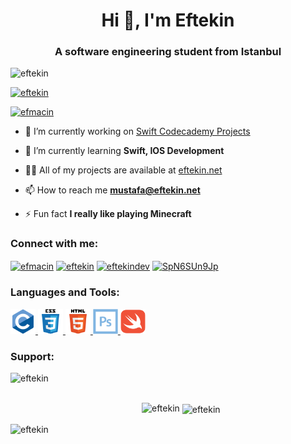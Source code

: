 <h1 align="center">Hi 👋, I'm Eftekin</h1>
<h3 align="center">A software engineering student from Istanbul</h3>

<p align="left"> <img src="https://komarev.com/ghpvc/?username=eftekin&label=Profile%20views&color=5e30eb&style=flat" alt="eftekin" /> </p>

<p align="left"> <a href="https://github.com/ryo-ma/github-profile-trophy"><img src="https://github-profile-trophy.vercel.app/?username=eftekin" alt="eftekin" /></a> </p>

<p align="left"> <a href="https://twitter.com/efmacin" target="blank"><img src="https://img.shields.io/twitter/follow/efmacin?logo=twitter&style=for-the-badge" alt="efmacin" /></a> </p>

- 🔭 I’m currently working on [Swift Codecademy Projects](https://github.com/eftekin/Swift-Codecademy-Projects)

- 🌱 I’m currently learning **Swift, IOS Development**

- 👨‍💻 All of my projects are available at [eftekin.net](eftekin.net)

- 📫 How to reach me **mustafa@eftekin.net**

- ⚡ Fun fact **I really like playing Minecraft**

<h3 align="left">Connect with me:</h3>
<p align="left">
<a href="https://twitter.com/efmacin" target="blank"><img align="center" src="https://raw.githubusercontent.com/rahuldkjain/github-profile-readme-generator/master/src/images/icons/Social/twitter.svg" alt="efmacin" height="30" width="40" /></a>
<a href="https://linkedin.com/in/eftekin" target="blank"><img align="center" src="https://raw.githubusercontent.com/rahuldkjain/github-profile-readme-generator/master/src/images/icons/Social/linked-in-alt.svg" alt="eftekin" height="30" width="40" /></a>
<a href="https://instagram.com/eftekindev" target="blank"><img align="center" src="https://raw.githubusercontent.com/rahuldkjain/github-profile-readme-generator/master/src/images/icons/Social/instagram.svg" alt="eftekindev" height="30" width="40" /></a>
<a href="https://discord.gg/SpN6SUn9Jp" target="blank"><img align="center" src="https://raw.githubusercontent.com/rahuldkjain/github-profile-readme-generator/master/src/images/icons/Social/discord.svg" alt="SpN6SUn9Jp" height="30" width="40" /></a>
</p>

<h3 align="left">Languages and Tools:</h3>
<p align="left"> <a href="https://www.cprogramming.com/" target="_blank" rel="noreferrer"> <img src="https://raw.githubusercontent.com/devicons/devicon/master/icons/c/c-original.svg" alt="c" width="40" height="40"/> </a> <a href="https://www.w3schools.com/css/" target="_blank" rel="noreferrer"> <img src="https://raw.githubusercontent.com/devicons/devicon/master/icons/css3/css3-original-wordmark.svg" alt="css3" width="40" height="40"/> </a> <a href="https://www.w3.org/html/" target="_blank" rel="noreferrer"> <img src="https://raw.githubusercontent.com/devicons/devicon/master/icons/html5/html5-original-wordmark.svg" alt="html5" width="40" height="40"/> </a> <a href="https://www.photoshop.com/en" target="_blank" rel="noreferrer"> <img src="https://raw.githubusercontent.com/devicons/devicon/master/icons/photoshop/photoshop-line.svg" alt="photoshop" width="40" height="40"/> </a> <a href="https://developer.apple.com/swift/" target="_blank" rel="noreferrer"> <img src="https://raw.githubusercontent.com/devicons/devicon/master/icons/swift/swift-original.svg" alt="swift" width="40" height="40"/> </a> </p>

<h3 align="left">Support:</h3>
<p><a href="https://www.buymeacoffee.com/eftekin"> <img align="left" src="https://cdn.buymeacoffee.com/buttons/v2/default-yellow.png" height="50" width="210" alt="eftekin" /></a></p><br><br>

<p><img align="left" src="https://github-readme-stats.vercel.app/api/top-langs?username=eftekin&show_icons=true&theme=dark&locale=en&layout=compact" alt="eftekin" /></p>

<p>&nbsp;<img align="center" src="https://github-readme-stats.vercel.app/api?username=eftekin&show_icons=true&locale=en" alt="eftekin" /></p>

<p><img align="center" src="https://github-readme-streak-stats.herokuapp.com/?user=eftekin&theme=dark" alt="eftekin" /></p>
